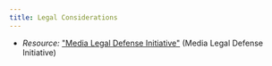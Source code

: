 ```yaml
---
title: Legal Considerations
---
```


  * *Resource:* ["Media Legal Defense Initiative"](http://www.mediadefence.org/) (Media Legal Defense Initiative)
